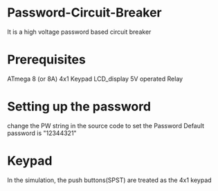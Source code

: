 # Password-Circuit-Breaker
It is a high voltage password based circuit breaker


# Prerequisites
ATmega 8 (or 8A)
4x1 Keypad
LCD_display
5V operated Relay

# Setting up the password
change the PW string in the source code to set the Password
Default password is "12344321"

# Keypad
In the simulation, the push buttons(SPST) are treated as the 4x1 keypad 
